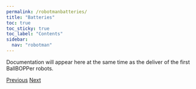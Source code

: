 ```yaml
---
permalink: /robotmanbatteries/
title: "Batteries"
toc: true
toc_sticky: true
toc_label: "Contents"
sidebar:
  nav: "robotman"
---
```


Documentation will appear here at the same time as the deliver of the first BallBOPPer robots.

  <nav class="pagination">
      <a href="/BallBOPPer/appmanreloader/" class="pagination--pager" title="Reloader">Previous</a>
       <a href="/BallBOPPer/robotmanrover/" class="pagination--pager" title="Rover">Next</a>
  </nav>
